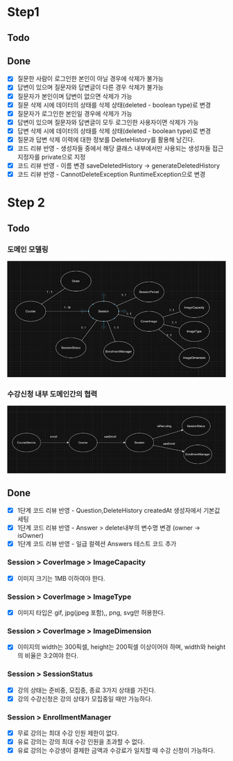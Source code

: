 # Step1

## Todo

## Done
- [X] 질문한 사람이 로그인한 본인이 아닐 경우에 삭제가 불가능
- [X] 답변이 있으며 질문자와 답변글이 다른 경우 삭제가 불가능
- [X] 질문자가 본인이며 답변이 없으면 삭제가 가능
- [X] 질문 삭제 시에 데이터의 상태를 삭제 상태(deleted - boolean type)로 변경
- [X] 질문자가 로그인한 본인일 경우에 삭제가 가능
- [X] 답변이 있으며 질문자와 답변글이 모두 로그인한 사용자이면 삭제가 가능
- [X] 답변 삭제 시에 데이터의 상태를 삭제 상태(deleted - boolean type)로 변경
- [X] 질문과 답변 삭제 이력에 대한 정보를 DeleteHistory를 활용해 남긴다.
- [X] 코드 리뷰 반영 - 생성자들 중에서 해당 클래스 내부에서만 사용되는 생성자들 접근 지정자를 private으로 지정
- [X] 코드 리뷰 반영 - 이름 변경 saveDeletedHistory -> generateDeletedHistory
- [X] 코드 리뷰 반영 - CannotDeleteException RuntimeException으로 변경

# Step 2

## Todo

### 도메인 모델링
![img.png](image/img.png)

### 수강신청 내부 도메인간의 협력
![img_1.png](image/img_1.png)


## Done
- [X] 1단계 코드 리뷰 반영 - Question,DeleteHistory createdAt 생성자에서 기본값 세팅
- [X] 1단계 코드 리뷰 반영 - Answer > delete내부의 변수명 변경 (owner -> isOwner)
- [X] 1단계 코드 리뷰 반영 - 일급 컬렉션 Answers 테스트 코드 추가
### Session > CoverImage > ImageCapacity
- [X] 이미지 크기는 1MB 이하여야 한다.
### Session > CoverImage > ImageType
- [X] 이미지 타입은 gif, jpg(jpeg 포함),, png, svg만 허용한다.
### Session > CoverImage > ImageDimension
- [X] 이미지의 width는 300픽셀, height는 200픽셀 이상이어야 하며, width와 height의 비율은 3:2여야 한다.
### Session > SessionStatus
- [X] 강의 상태는 준비중, 모집중, 종료 3가지 상태를 가진다.
- [X] 강의 수강신청은 강의 상태가 모집중일 때만 가능하다.
### Session > EnrollmentManager
- [X] 무료 강의는 최대 수강 인원 제한이 없다.
- [X] 유료 강의는 강의 최대 수강 인원을 초과할 수 없다.
- [X] 유료 강의는 수강생이 결제한 금액과 수강료가 일치할 때 수강 신청이 가능하다.
